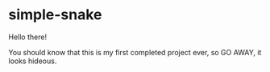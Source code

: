 # simple-snake

Hello there!

You should know that this is my first completed project ever, so GO AWAY, it looks hideous.
